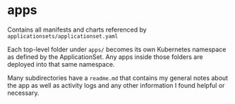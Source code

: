 # apps

Contains all manifests and charts referenced by `applicationsets/applicationset.yaml`

Each top-level folder under `apps/` becomes its own Kubernetes namespace as defined by the ApplicationSet. Any apps inside those folders are deployed into that same namespace.

Many subdirectories have a `readme.md` that contains my general notes about the app as well as activity logs and any other information I found helpful or necessary.
